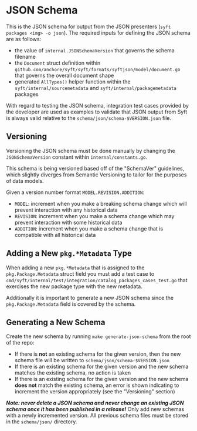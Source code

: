 # JSON Schema

This is the JSON schema for output from the JSON presenters (`syft packages <img> -o json`). The required inputs for defining the JSON schema are as follows:

- the value of `internal.JSONSchemaVersion` that governs the schema filename
- the `Document` struct definition within `github.com/anchore/syft/syft/formats/syftjson/model/document.go` that governs the overall document shape
- generated `AllTypes()` helper function within the `syft/internal/sourcemetadata` and `syft/internal/packagemetadata` packages

With regard to testing the JSON schema, integration test cases provided by the developer are used as examples to validate that JSON output from Syft is always valid relative to the `schema/json/schema-$VERSION.json` file.

## Versioning

Versioning the JSON schema must be done manually by changing the `JSONSchemaVersion` constant within `internal/constants.go`.

This schema is being versioned based off of the "SchemaVer" guidelines, which slightly diverges from Semantic Versioning to tailor for the purposes of data models. 

Given a version number format `MODEL.REVISION.ADDITION`:

- `MODEL`: increment when you make a breaking schema change which will prevent interaction with any historical data
- `REVISION`: increment when you make a schema change which may prevent interaction with some historical data
- `ADDITION`: increment when you make a schema change that is compatible with all historical data

## Adding a New `pkg.*Metadata` Type

When adding a new `pkg.*Metadata` that is assigned to the `pkg.Package.Metadata` struct field you must add a test case to `cmd/syft/internal/test/integration/catalog_packages_cases_test.go` that exercises the new package type with the new metadata.

Additionally it is important to generate a new JSON schema since the `pkg.Package.Metadata` field is covered by the schema.

## Generating a New Schema

Create the new schema by running `make generate-json-schema` from the root of the repo:

- If there is **not** an existing schema for the given version, then the new schema file will be written to `schema/json/schema-$VERSION.json`
- If there is an existing schema for the given version and the new schema matches the existing schema, no action is taken
- If there is an existing schema for the given version and the new schema **does not** match the existing schema, an error is shown indicating to increment the version appropriately (see the "Versioning" section)

***Note: never delete a JSON schema and never change an existing JSON schema once it has been published in a release!*** Only add new schemas with a newly incremented version. All previous schema files must be stored in the `schema/json/` directory.
